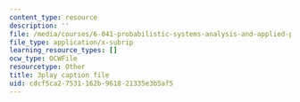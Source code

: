 ```yaml
---
content_type: resource
description: ''
file: /media/courses/6-041-probabilistic-systems-analysis-and-applied-probability-fall-2010/cdcf5ca27531162b961821335e3b5af5_H_k1w3cfny8.srt
file_type: application/x-subrip
learning_resource_types: []
ocw_type: OCWFile
resourcetype: Other
title: 3play caption file
uid: cdcf5ca2-7531-162b-9618-21335e3b5af5
---
```


